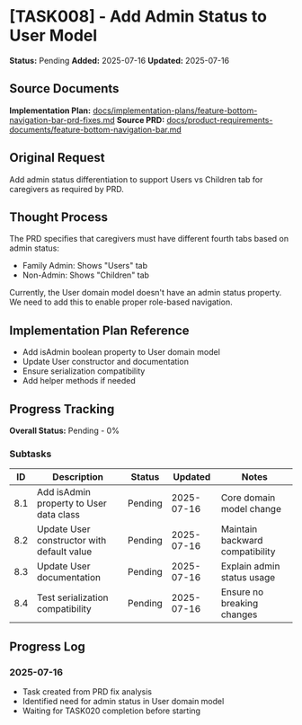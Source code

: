 # [TASK008] - Add Admin Status to User Model

**Status:** Pending
**Added:** 2025-07-16
**Updated:** 2025-07-16

## Source Documents
**Implementation Plan:** [docs/implementation-plans/feature-bottom-navigation-bar-prd-fixes.md](docs/implementation-plans/feature-bottom-navigation-bar-prd-fixes.md)
**Source PRD:** [docs/product-requirements-documents/feature-bottom-navigation-bar.md](docs/product-requirements-documents/feature-bottom-navigation-bar.md)

## Original Request
Add admin status differentiation to support Users vs Children tab for caregivers as required by PRD.

## Thought Process
The PRD specifies that caregivers must have different fourth tabs based on admin status:
- Family Admin: Shows "Users" tab
- Non-Admin: Shows "Children" tab

Currently, the User domain model doesn't have an admin status property. We need to add this to enable proper role-based navigation.

## Implementation Plan Reference
- Add isAdmin boolean property to User domain model
- Update User constructor and documentation
- Ensure serialization compatibility
- Add helper methods if needed

## Progress Tracking

**Overall Status:** Pending - 0%

### Subtasks
| ID | Description | Status | Updated | Notes |
|----|-------------|--------|---------|-------|
| 8.1 | Add isAdmin property to User data class | Pending | 2025-07-16 | Core domain model change |
| 8.2 | Update User constructor with default value | Pending | 2025-07-16 | Maintain backward compatibility |
| 8.3 | Update User documentation | Pending | 2025-07-16 | Explain admin status usage |
| 8.4 | Test serialization compatibility | Pending | 2025-07-16 | Ensure no breaking changes |

## Progress Log
### 2025-07-16
- Task created from PRD fix analysis
- Identified need for admin status in User domain model
- Waiting for TASK020 completion before starting